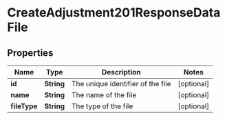 

# CreateAdjustment201ResponseDataFile


## Properties

| Name | Type | Description | Notes |
|------------ | ------------- | ------------- | -------------|
|**id** | **String** | The unique identifier of the file |  [optional] |
|**name** | **String** | The name of the file |  [optional] |
|**fileType** | **String** | The type of the file |  [optional] |




